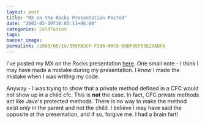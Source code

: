 ```yaml
---
layout: post
title: "MX on the Rocks Presentation Posted"
date: "2003-05-19T10:05:11+06:00"
categories: ColdFusion 
tags: 
banner_image: 
permalink: /2003/05/19/395FB3CF-F310-00C8-09DF9EF53E28ABFA
---
```


I've posted my MX on the Rocks presentation <a href="http://www.camdenfamily.com/morpheus/downloads/mxontherocks2003.zip">here</a>. One small note - I think I may have made a mistake during my presentation. I <i>know</i> I made the mistake when I was writing my code.

Anyway - I was trying to show that a private method defined in a CFC would <i>not</i> show up in a child cfc. This is <b>not</b> the case. In fact, CFC private methods act like Java's protected methods. There is no way to make the method exist <i>only</i> in the parent and not the child. I believe I may have said the opposite at the presentation, and if so, forgive me. I had a brain fart!